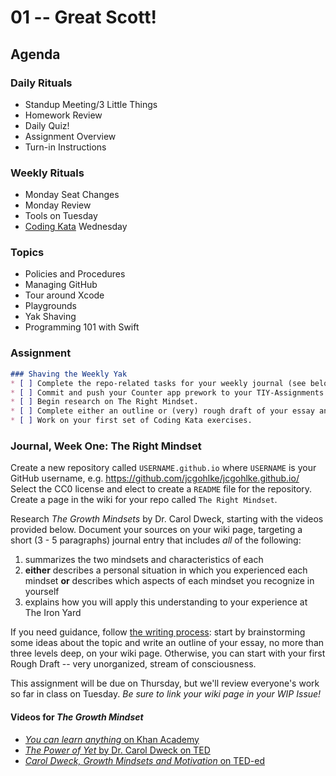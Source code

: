 # 01 -- Great Scott!

## Agenda
### Daily Rituals

* Standup Meeting/3 Little Things
* Homework Review
* Daily Quiz!
* Assignment Overview
* Turn-in Instructions

### Weekly Rituals

* Monday Seat Changes
* Monday Review
* Tools on Tuesday
* [Coding Kata](https://en.wikipedia.org/wiki/Kata_(programming)) Wednesday

### Topics
* Policies and Procedures
* Managing GitHub
* Tour around Xcode
* Playgrounds
* Yak Shaving
* Programming 101 with Swift

### Assignment
```markdown
### Shaving the Weekly Yak
* [ ] Complete the repo-related tasks for your weekly journal (see below).
* [ ] Commit and push your Counter app prework to your TIY-Assignments folder.
* [ ] Begin research on The Right Mindset.
* [ ] Complete either an outline or (very) rough draft of your essay and place in your journal repo.
* [ ] Work on your first set of Coding Kata exercises.
```
### Journal, Week One: The Right Mindset

Create a new repository called `USERNAME.github.io` where `USERNAME` is your GitHub username, e.g. https://github.com/jcgohlke/jcgohlke.github.io/ Select the CC0 license and elect to create a `README` file for the repository. Create a page in the wiki for your repo called `The Right Mindset`.

Research _The Growth Mindsets_ by Dr. Carol Dweck, starting with the videos provided below. Document your sources on your wiki page, targeting a short (3 - 5 paragraphs) journal entry that includes _all_ of the following:

1. summarizes the two mindsets and characteristics of each
1. **either** describes a personal situation in which you experienced each mindset **or** describes which aspects of each mindset you recognize in yourself
1. explains how you will apply this understanding to your experience at The Iron Yard

If you need guidance, follow [the writing process](https://en.wikipedia.org/wiki/Writing_process): start by brainstorming some ideas about the topic and write an outline of your essay, no more than three levels deep, on your wiki page. Otherwise, you can start with your first Rough Draft -- very unorganized, stream of consciousness. 

This assignment will be due on Thursday, but we'll review everyone's work so far in class on Tuesday. _Be sure to link your wiki page in your WIP Issue!_

#### Videos for _The Growth Mindset_

* [_You can learn anything_ on Khan Academy](https://www.khanacademy.org/youcanlearnanything)
* [_The Power of Yet_ by Dr. Carol Dweck on TED](https://www.ted.com/talks/carol_dweck_the_power_of_believing_that_you_can_improve)
* [_Carol Dweck, Growth Mindsets and Motivation_ on TED-ed](http://ed.ted.com/on/UA77FlTc)